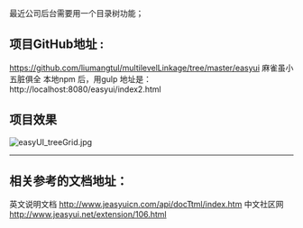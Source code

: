 最近公司后台需要用一个目录树功能；
## 项目GitHub地址 : ##


<!--more-->


https://github.com/liumangtul/multilevelLinkage/tree/master/easyui
麻雀虽小五脏俱全
本地npm 后，用gulp
地址是：http://localhost:8080/easyui/index2.html
## 项目效果 ##

![easyUI_treeGrid.jpg][1]

----------

## 相关参考的文档地址： ##

英文说明文档
http://www.jeasyuicn.com/api/docTtml/index.htm
中文社区网
http://www.jeasyui.net/extension/106.html


  [1]: http://codeyan.net/blog/usr/uploads/2017/01/3537069586.jpg